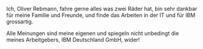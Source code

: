 Ich, Oliver Rebmann, fahre gerne alles was zwei Räder hat, bin sehr dankbar für meine Familie und Freunde, und finde das Arbeiten in der IT und für IBM grossartig.

Alle Meinungen sind meine eigenen und spiegeln nicht unbedingt die meines Arbeitgebers, IBM Deutschland GmbH, wider!

